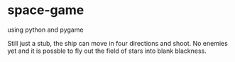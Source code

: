 # space-game
using python and pygame


Still just a stub, the ship can move in four directions and shoot.
No enemies yet and it is possble to fly out the field of stars into blank blackness.

